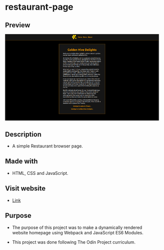 # restaurant-page

## Preview
![screenshot](assets/restaurant-page.png)

## Description
* A simple Restaurant browser page.

## Made with
* HTML, CSS and JavaScript.

## Visit website
* [Link](https://jovan-nsty.github.io/restaurant-page/)

## Purpose
* The purpose of this project was to make a dynamically rendered website homepage using Webpack and JavaScript ES6 Modules.

* This project was done following The Odin Project curriculum.
